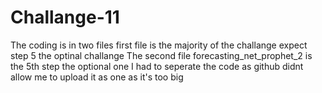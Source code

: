 # Challange-11

The coding is in two files 
first file is the majority of the challange expect step 5 the optinal challange 
The second file forecasting_net_prophet_2 is the 5th step the optional one
I had to seperate the code as github didnt allow me to upload it as one as it's too big 
